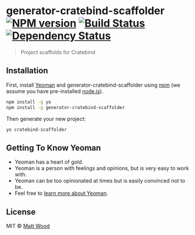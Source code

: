 # generator-cratebind-scaffolder [![NPM version][npm-image]][npm-url] [![Build Status][travis-image]][travis-url] [![Dependency Status][daviddm-image]][daviddm-url]
> Project scaffolds for Cratebind

## Installation

First, install [Yeoman](http://yeoman.io) and generator-cratebind-scaffolder using [npm](https://www.npmjs.com/) (we assume you have pre-installed [node.js](https://nodejs.org/)).

```bash
npm install -g yo
npm install -g generator-cratebind-scaffolder
```

Then generate your new project:

```bash
yo cratebind-scaffolder
```

## Getting To Know Yeoman

 * Yeoman has a heart of gold.
 * Yeoman is a person with feelings and opinions, but is very easy to work with.
 * Yeoman can be too opinionated at times but is easily convinced not to be.
 * Feel free to [learn more about Yeoman](http://yeoman.io/).

## License

MIT © [Matt Wood]()


[npm-image]: https://badge.fury.io/js/generator-cratebind-scaffolder.svg
[npm-url]: https://npmjs.org/package/generator-cratebind-scaffolder
[travis-image]: https://travis-ci.com/matt-cratebind/generator-cratebind-scaffolder.svg?branch=master
[travis-url]: https://travis-ci.com/matt-cratebind/generator-cratebind-scaffolder
[daviddm-image]: https://david-dm.org/matt-cratebind/generator-cratebind-scaffolder.svg?theme=shields.io
[daviddm-url]: https://david-dm.org/matt-cratebind/generator-cratebind-scaffolder
